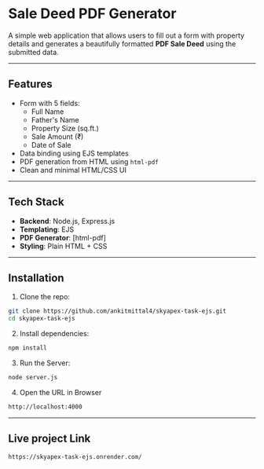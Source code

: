 # Sale Deed PDF Generator

A simple web application that allows users to fill out a form with property details and generates a beautifully formatted **PDF Sale Deed** using the submitted data.

---

## Features

- Form with 5 fields:
  - Full Name
  - Father's Name
  - Property Size (sq.ft.)
  - Sale Amount (₹)
  - Date of Sale
- Data binding using EJS templates
- PDF generation from HTML using `html-pdf`
- Clean and minimal HTML/CSS UI

---

## Tech Stack

- **Backend**: Node.js, Express.js
- **Templating**: EJS
- **PDF Generator**: [html-pdf]
- **Styling**: Plain HTML + CSS 

---

## Installation

1. Clone the repo:

```bash
git clone https://github.com/ankitmittal4/skyapex-task-ejs.git
cd skyapex-task-ejs
```

2. Install dependencies:

```bash
npm install
```
3. Run the Server:

```bash
node server.js
```
4. Open the URL in Browser

```bash
http://localhost:4000
```
---

## Live project Link

```bash
https://skyapex-task-ejs.onrender.com/
```
